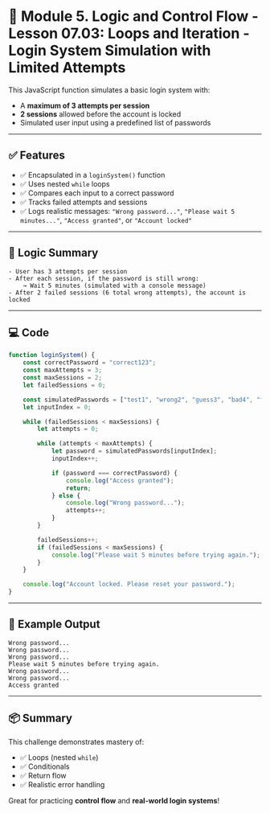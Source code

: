 # 🔐 Module 5. Logic and Control Flow - Lesson 07.03: Loops and Iteration - Login System Simulation with Limited Attempts

This JavaScript function simulates a basic login system with:
- A **maximum of 3 attempts per session**
- **2 sessions** allowed before the account is locked
- Simulated user input using a predefined list of passwords

---

## ✅ Features

- ✅ Encapsulated in a `loginSystem()` function
- ✅ Uses nested `while` loops
- ✅ Compares each input to a correct password
- ✅ Tracks failed attempts and sessions
- ✅ Logs realistic messages: `"Wrong password..."`, `"Please wait 5 minutes..."`, `"Access granted"`, or `"Account locked"`

---

## 🧠 Logic Summary

```text
- User has 3 attempts per session
- After each session, if the password is still wrong:
    → Wait 5 minutes (simulated with a console message)
- After 2 failed sessions (6 total wrong attempts), the account is locked
```

---

## 💻 Code

```javascript
function loginSystem() {
    const correctPassword = "correct123";
    const maxAttempts = 3;
    const maxSessions = 2;
    let failedSessions = 0;

    const simulatedPasswords = ["test1", "wrong2", "guess3", "bad4", "fail5", "correct123"];
    let inputIndex = 0;

    while (failedSessions < maxSessions) {
        let attempts = 0;

        while (attempts < maxAttempts) {
            let password = simulatedPasswords[inputIndex];
            inputIndex++;

            if (password === correctPassword) {
                console.log("Access granted");
                return;
            } else {
                console.log("Wrong password...");
                attempts++;
            }
        }

        failedSessions++;
        if (failedSessions < maxSessions) {
            console.log("Please wait 5 minutes before trying again.");
        }
    }

    console.log("Account locked. Please reset your password.");
}
```

---

## 🧪 Example Output

```
Wrong password...
Wrong password...
Wrong password...
Please wait 5 minutes before trying again.
Wrong password...
Wrong password...
Access granted
```

---

## 📦 Summary

This challenge demonstrates mastery of:

- ✅ Loops (nested `while`)
- ✅ Conditionals
- ✅ Return flow
- ✅ Realistic error handling

Great for practicing **control flow** and **real-world login systems**!

